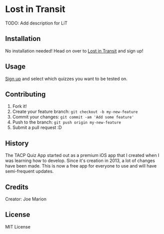 # Lost in Transit

TODO: Add description for LiT


## Installation

No installation needed! Head on over to [Lost in Transit](https://www.lostintransitusa.com) and sign up!

## Usage

[Sign up](https://www.lostintransitusa.com/signup) and select which quizzes you want to be tested on.

## Contributing

1. Fork it!
2. Create your feature branch: `git checkout -b my-new-feature`
3. Commit your changes: `git commit -am 'Add some feature'`
4. Push to the branch: `git push origin my-new-feature`
5. Submit a pull request :D

## History

The TACP Quiz App started out as a premium iOS app that I created when I was learning how to develop. Since it's creation in 2013, a lot of changes have been made. This is now a free app for everyone to use and will have semi-frequent updates.

## Credits

Creator: Joe Marion

## License

MIT License
